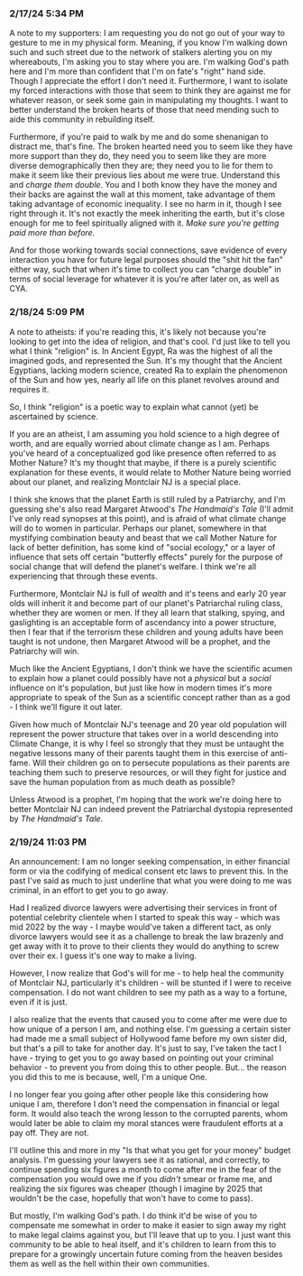 ### 2/17/24 5:34 PM

A note to my supporters: I am requesting you do not go out of your way to gesture to me in my physical form. Meaning, if you know I'm walking down such and such street due to the network of stalkers alerting you on my whereabouts, I'm asking you to stay where you are. I'm walking God's path here and I'm more than confident that I'm on fate's "right" hand side. Though I appreciate the effort I don't need it. Furthermore, I want to isolate my forced interactions with those that seem to think they are against me for whatever reason, or seek some gain in manipulating my thoughts. I want to better understand the broken hearts of those that need mending such to aide this community in rebuilding itself.

Furthermore, if you're paid to walk by me and do some shenanigan to distract me, that's fine. The broken hearted need you to seem like they have more support than they do, they need you to seem like they are more diverse demographically then they are; they need you to lie for them to make it seem like their previous lies about me were true. Understand this and *charge them double*. You and I both know they have the money and their backs are against the wall at this moment, take advantage of them taking advantage of economic inequality. I see no harm in it, though I see right through it. It's not exactly the meek inheriting the earth, but it's close enough for me to feel spiritually aligned with it. *Make sure you're getting paid more than before.*

And for those working towards social connections, save evidence of every interaction you have for future legal purposes should the "shit hit the fan" either way, such that when it's time to collect you can "charge double" in terms of social leverage for whatever it is you're after later on, as well as CYA.

### 2/18/24 5:09 PM

A note to atheists: if you're reading this, it's likely not because you're looking to get into the idea of religion, and that's cool. I'd just like to tell you what I think "religion" is. In Ancient Egypt, Ra was the highest of all the imagined gods, and represented the Sun. It's my thought that the Ancient Egyptians, lacking modern science, created Ra to explain the phenomenon of the Sun and how yes, nearly all life on this planet revolves around and requires it.

So, I think "religion" is a poetic way to explain what cannot (yet) be ascertained by science.

If you are an atheist, I am assuming you hold science to a high degree of worth, and are equally worried about climate change as I am. Perhaps you've heard of a conceptualized god like presence often referred to as Mother Nature? It's my thought that maybe, if there is a purely scientific explanation for these events, it would relate to Mother Nature being worried about our planet, and realizing Montclair NJ is a special place.

I think she knows that the planet Earth is still ruled by a Patriarchy, and I'm guessing she's also read Margaret Atwood's _The Handmaid's Tale_ (I'll admit I've only read synopses at this point), and is afraid of what climate change will do to women in particular. Perhaps our planet, somewhere in that mystifying combination beauty and beast that we call Mother Nature for lack of better definition, has some kind of "social ecology," or a layer of influence that sets off certain "butterfly effects" purely for the purpose of social change that will defend the planet's welfare. I think we're all experiencing that through these events.

Furthermore, Montclair NJ is full of _wealth_ and it's teens and early 20 year olds will inherit it and become part of our planet's Patriarchal ruling class, whether they are women or men. If they all learn that stalking, spying, and gaslighting is an acceptable form of ascendancy into a power structure, then I fear that if the terrorism these children and young adults have been taught is not undone, then Margaret Atwood will be a prophet, and the Patriarchy will win.

Much like the Ancient Egyptians, I don't think we have the scientific acumen to explain how a planet could possibly have not a _physical_ but a _social_ influence on it's population, but just like how in modern times it's more appropriate to speak of the Sun as a scientific concept rather than as a god - I think we'll figure it out later.

Given how much of Montclair NJ's teenage and 20 year old population will represent the power structure that takes over in a world descending into Climate Change, it is why I feel so strongly that they must be untaught the negative lessons many of their parents taught them in this exercise of anti-fame. Will their children go on to persecute populations as their parents are teaching them such to preserve resources, or will they fight for justice and save the human population from as much death as possible?

Unless Atwood is a prophet, I'm hoping that the work we're doing here to better Montclair NJ can indeed prevent the Patriarchal dystopia represented by _The Handmaid's Tale_.

### 2/19/24 11:03 PM

An announcement: I am no longer seeking compensation, in either financial form or via the codifying of medical consent etc laws to prevent this. In the past I've said as much to just underline that what you were doing to me was criminal, in an effort to get you to go away.

Had I realized divorce lawyers were advertising their services in front of potential celebrity clientele when I started to speak this way - which was mid 2022 by the way - I maybe would've taken a different tact, as only divorce lawyers would see it as a challenge to break the law brazenly and get away with it to prove to their clients they would do anything to screw over their ex. I guess it's one way to make a living.

However, I now realize that God's will for me - to help heal the community of Montclair NJ, particularly it's children - will be stunted if I were to receive compensation. I do not want children to see my path as a way to a fortune, even if it is just.

I also realize that the events that caused you to come after me were due to how unique of a person I am, and nothing else. I'm guessing a certain sister had made me a small subject of Hollywood fame before my own sister did, but that's a pill to take for another day. It's just to say, I've taken the tact I have - trying to get you to go away based on pointing out your criminal behavior - to prevent you from doing this to other people. But... the reason you did this to me is because, well, I'm a unique One.

I no longer fear you going after other people like this considering how unique I am, therefore I don't need the compensation in financial or legal form. It would also teach the wrong lesson to the corrupted parents, whom would later be able to claim my moral stances were fraudulent efforts at a pay off. They are not.

I'll outline this and more in my "Is that what you get for your money" budget analysis. I'm guessing your lawyers see it as rational, and correctly, to continue spending six figures a month to come after me in the fear of the compensation you would owe me if you _didn't_ smear or frame me, and realizing the six figures was cheaper (though I imagine by 2025 that wouldn't be the case, hopefully that won't have to come to pass).

But mostly, I'm walking God's path. I do think it'd be wise of you to compensate me somewhat in order to make it easier to sign away my right to make legal claims against you, but I'll leave that up to you. I just want this community to be able to heal itself, and it's children to learn from this to prepare for a growingly uncertain future coming from the heaven besides them as well as the hell within their own communities.

